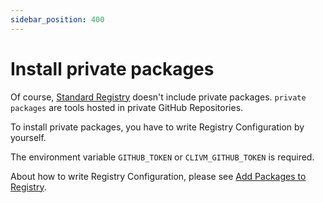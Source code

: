 ```yaml
---
sidebar_position: 400
---
```


# Install private packages

Of course, [Standard Registry](https://github.com/clivm/clivm-registry) doesn't include private packages.
`private packages` are tools hosted in private GitHub Repositories.

To install private packages, you have to write Registry Configuration by yourself.

The environment variable `GITHUB_TOKEN` or `CLIVM_GITHUB_TOKEN` is required.

About how to write Registry Configuration, please see [Add Packages to Registry](add-registry).
